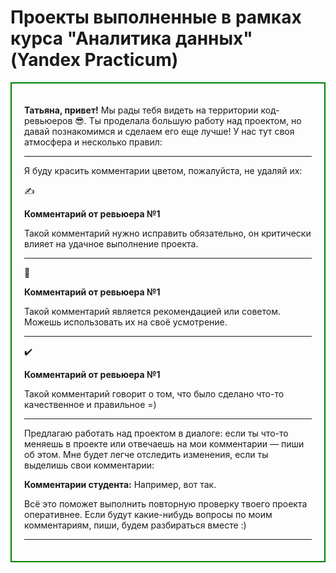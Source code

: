 # Проекты выполненные в рамках курса "Аналитика данных" (Yandex Practicum)
<div style="border:solid green 2px; padding: 20px">
    
<b>Татьяна, привет!</b> Мы рады тебя видеть на территории код-ревьюеров 😎. Ты проделала большую работу над проектом, но давай познакомимся и сделаем его еще лучше! У нас тут своя атмосфера и несколько правил:

---

Я буду красить комментарии цветом, пожалуйста, не удаляй их:

<div class="alert alert-block alert-danger">✍
    

__Комментарий от ревьюера №1__

Такой комментарий нужно исправить обязательно, он критически влияет на удачное выполнение проекта.
</div>
    
---

<div class="alert alert-block alert-warning">📝
    

__Комментарий от ревьюера №1__


Такой комментарий является рекомендацией или советом. Можешь использовать их на своё усмотрение.
</div>

---

<div class="alert alert-block alert-success">✔️
    

__Комментарий от ревьюера №1__

Такой комментарий  говорит о том, что было сделано что-то качественное и правильное =)
</div>
    
---
    
Предлагаю работать над проектом в диалоге: если ты что-то меняешь в проекте или отвечаешь на мои комментарии — пиши об этом. Мне будет легче отследить изменения, если ты выделишь свои комментарии:   
    
<div class="alert alert-info"> <b>Комментарии студента:</b> Например, вот так.</div>
    
Всё это поможет выполнить повторную проверку твоего проекта оперативнее. Если будут какие-нибудь вопросы по моим комментариям, пиши, будем разбираться вместе :)    
    
---
